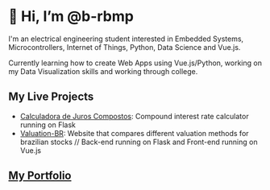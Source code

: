 <h1> 👋 Hi, I’m @b-rbmp </h1>

<p>
  I'm an electrical engineering student interested in Embedded Systems, Microcontrollers, Internet of Things, Python, Data Science and Vue.js.
</p>

<p>
Currently learning how to create Web Apps using Vue.js/Python, working on my Data Visualization skills and working through college.
</p>

<h2> My Live Projects </h2>

<ul>
  <li><a href="https://calculadora-juros-compostos.herokuapp.com/">Calculadora de Juros Compostos</a>: Compound interest rate calculator running on Flask</li>
  <li><a href="https://valuation-br.herokuapp.com/">Valuation-BR</a>: Website that compares different valuation methods for brazilian stocks // Back-end running on Flask and Front-end running on Vue.js</li>
</ul>

<h2><a href="https://b-rbmp.github.io/">My Portfolio</a></h2>
